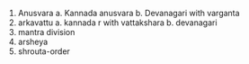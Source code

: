 1. Anusvara
   a. Kannada anusvara
   b. Devanagari with varganta
2. arkavattu
   a. kannada r with vattakshara
   b. devanagari
3. mantra division
4. arsheya
5. shrouta-order
   
